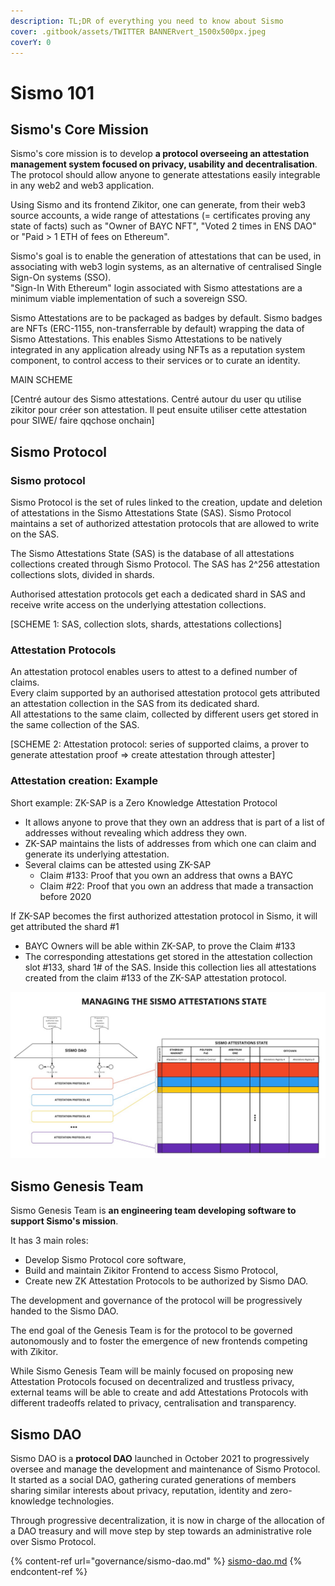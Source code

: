 ```yaml
---
description: TL;DR of everything you need to know about Sismo
cover: .gitbook/assets/TWITTER BANNERvert_1500x500px.jpeg
coverY: 0
---
```


# Sismo 101

## Sismo's Core Mission

Sismo's core mission is to develop **a protocol overseeing an attestation management system focused on privacy, usability and decentralisation**. The protocol should allow anyone to generate attestations easily integrable in any web2 and web3 application.

Using Sismo and its frontend Zikitor, one can generate, from their web3 source accounts, a wide range of attestations (= certificates proving any state of facts) such as "Owner of BAYC NFT", "Voted 2 times in ENS DAO" or "Paid > 1 ETH of fees on Ethereum".

Sismo's goal is to enable the generation of attestations that can be used, in associating with web3 login systems, as an alternative of centralised Single Sign-On systems (SSO).\
"Sign-In With Ethereum" login associated with Sismo attestations are a minimum viable implementation of such a sovereign SSO.

Sismo Attestations are to be packaged as badges by default. Sismo badges are NFTs (ERC-1155, non-transferrable by default) wrapping the data of Sismo Attestations. This enables Sismo Attestations to be natively integrated in any application already using NFTs as a reputation system component, to control access to their services or to curate an identity.

MAIN SCHEME

\[Centré autour des Sismo attestations. Centré autour du user qu utilise zikitor pour créer son attestation. Il peut ensuite utiliser cette attestation pour SIWE/ faire qqchose onchain]

## Sismo Protocol

### Sismo protocol

Sismo Protocol is the set of rules linked to the creation, update and deletion of attestations in the Sismo Attestations State (SAS). Sismo Protocol maintains a set of authorized attestation protocols that are allowed to write on the SAS.&#x20;

The Sismo Attestations State (SAS) is the database of all attestations collections created through Sismo Protocol. The SAS has 2^256 attestation collections slots, divided in shards.&#x20;

Authorised attestation protocols get each a dedicated shard in SAS and receive write access on the underlying attestation collections.

\[SCHEME 1: SAS, collection slots, shards, attestations collections]

### Attestation Protocols

An attestation protocol enables users to attest to a defined number of claims. \
Every claim supported by an authorised attestation protocol gets attributed an attestation collection in the SAS from its dedicated shard.\
All attestations to the same claim, collected by different users get stored in the same collection of the SAS.

\[SCHEME 2: Attestation protocol: series of supported claims, a prover to generate attestation proof => create attestation through attester]

### Attestation creation: Example

Short example: ZK-SAP is a Zero Knowledge Attestation Protocol

* It allows anyone to prove that they own an address that is part of a list of addresses without revealing which address they own.
* ZK-SAP maintains the lists of addresses from which one can claim and generate its underlying attestation.
* Several claims can be attested using ZK-SAP
  * Claim #133: Proof that you own an address that owns a BAYC
  * Claim #22: Proof that you own an address that made a transaction before 2020

If ZK-SAP becomes the first authorized attestation protocol in Sismo, it will get attributed the shard #1

* BAYC Owners will be able within ZK-SAP, to prove the Claim #133
* The corresponding attestations get stored in the attestation collection slot #133, shard 1# of the SAS. Inside this collection lies all attestations created from the claim #133 of the ZK-SAP attestation protocol.



![Sismo Protocol](.gitbook/assets/SAS.jpeg)

## Sismo Genesis Team

Sismo Genesis Team is **an engineering team developing software to support Sismo's mission**.&#x20;

It has 3 main roles:

* Develop Sismo Protocol core software,
* Build and maintain Zikitor Frontend to access Sismo Protocol,
* Create new ZK Attestation Protocols to be authorized by Sismo DAO.

The development and governance of the protocol will be progressively handed to the Sismo DAO.

The end goal of the Genesis Team is for the protocol to be governed autonomously and to foster the emergence of new frontends competing with Zikitor.

While Sismo Genesis Team will be mainly focused on proposing new Attestation Protocols focused on decentralized and trustless privacy, external teams will be able to create and add Attestations Protocols with different tradeoffs related to privacy, centralisation and transparency.

## Sismo DAO

Sismo DAO is a **protocol DAO** launched in October 2021 to progressively oversee and manage the development and maintenance of Sismo Protocol. It started as a social DAO, gathering curated generations of members sharing similar interests about privacy, reputation, identity and zero-knowledge technologies.&#x20;

Through progressive decentralization, it is now in charge of the allocation of a DAO treasury and will move step by step towards an administrative role over Sismo Protocol.

{% content-ref url="governance/sismo-dao.md" %}
[sismo-dao.md](governance/sismo-dao.md)
{% endcontent-ref %}
